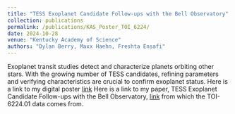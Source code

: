 ```yaml
---
title: "TESS Exoplanet Candidate Follow-ups with the Bell Observatory"
collection: publications
permalink: /publications/KAS_Poster_TOI_6224/
date: 2024-10-28
venue: "Kentucky Academy of Science"
authors: "Dylan Berry, Maxx Haehn, Freshta Ensafi"
---
```


Exoplanet transit studies detect and characterize planets orbiting other stars. With the growing number of TESS candidates, refining parameters and verifying characteristics are crucial to confirm exoplanet status.
Here is a link to my digital poster [link](URL-to-poster-or-paper)
Here is a link to my paper, TESS Exoplanet Candidate Follow-ups with the Bell Observatory, [link](URL-to-poster-or-paper) from which the TOI-6224.01 data comes from.
